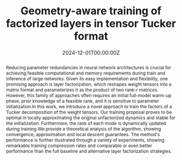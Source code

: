 ---
title: 'Geometry-aware training of factorized layers in tensor Tucker format'

# Authors
# If you created a profile for a user (e.g. the default `admin` user), write the username (folder name) here
# and it will be replaced with their full name and linked to their profile.
authors:
  - admin
  - Steffen Schotthöfer
  - Gianluca Ceruti
  - Jonas Kusch
  - Francesco Tudisco

# Author notes (optional)
# author_notes:
  # - 'Equal contribution'
  # - 'Equal contribution'

date: '2024-12-01T00:00:00Z'

# Schedule page publish date (NOT publication's date).
publishDate: '2024-12-01T00:00:00Z'

# Publication type.
# Accepts a single type but formatted as a YAML list (for Hugo requirements).
# Enter a publication type from the CSL standard.
publication_types: ['paper-conference']

# Publication name and optional abbreviated publication name.
publication: In *Neural Information and Processing Syste,s*
publication_short: In NeurIPS

abstract: Reducing parameter redundancies in neural network architectures is crucial for achieving feasible computational and memory requirements during train and inference of large networks. Given its easy implementation and flexibility, one promising approach is layer factorization, which reshapes weight tensors into a matrix format and parameterizes it as the product of two rank-r matrices. However, this family of approaches often requires an initial full-model warm-up phase, prior knowledge of a feasible rank, and it is sensitive to parameter initialization.In this work, we introduce a novel approach to train the factors of a Tucker decomposition of the weight tensors. Our training proposal proves to be optimal in locally approximating the original unfactorized dynamics and stable for the initialization. Furthermore, the rank of each mode is dynamically updated during training.We provide a theoretical analysis of the algorithm, showing convergence, approximation and local descent guarantees. The method's performance is further illustrated through a variety of experiments, showing remarkable training compression rates and comparable or even better performance than the full baseline and alternative layer factorization strategies.
# Summary. An optional shortened abstract.
# summary: Lorem ipsum dolor sit amet, consectetur adipiscing elit. Duis posuere tellus ac convallis placerat. Proin tincidunt magna sed ex sollicitudin condimentum.

tags:
  - Low-rank 
  - Riemannian gradient flow 
  - Tucker tensor representation 
  - compression

# Display this page in the Featured widget?
featured: true

# Standard identifiers for auto-linking
# hugoblox:
  # ids:
    # doi: 10.5555/123456

# Custom links
links:
  - type: pdf
    url: "https://proceedings.neurips.cc/paper_files/paper/2024/file/ea48cb23a02ec3b895b0b0124307b0ec-Paper-Conference.pdf"
  - type: code
    url: https://openreview.net/attachment?id=aBtcfcrjM3&name=supplementary_material
  # - type: dataset
    # url: https://github.com/HugoBlox/hugo-blox-builder
  - type: slides
    url: https://neurips.cc/media/neurips-2024/Slides/94579_PfsrYQc.pdf
  # - type: source
    # url: https://github.com/HugoBlox/hugo-blox-builder
  # - type: video
   # url: https://youtube.com

# Featured image
# To use, add an image named `featured.jpg/png` to your page's folder.
image:
  caption: 'Image credit: [**Unsplash**](https://unsplash.com/photos/pLCdAaMFLTE)'
  focal_point: ''
  preview_only: false

# Associated Projects (optional).
#   Associate this publication with one or more of your projects.
#   Simply enter your project's folder or file name without extension.
#   E.g. `internal-project` references `content/project/internal-project/index.md`.
#   Otherwise, set `projects: []`.
projects:
  - example

# Slides (optional).
#   Associate this publication with Markdown slides.
#   Simply enter your slide deck's filename without extension.
#   E.g. `slides: "example"` references `content/slides/example/index.md`.
#   Otherwise, set `slides: ""`.
slides: ""
---